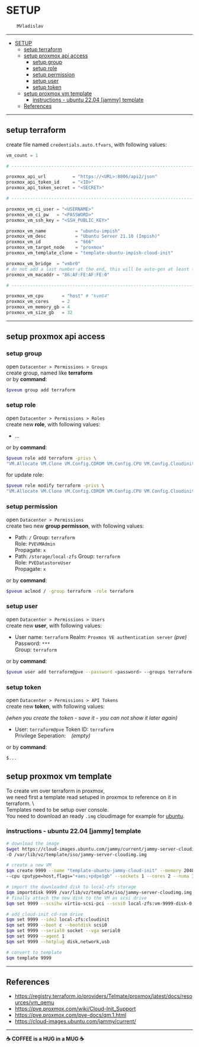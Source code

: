 # SETUP

```sh
    MVladislav
```

---

- [SETUP](#setup)
  - [setup terraform](#setup-terraform)
  - [setup proxmox api access](#setup-proxmox-api-access)
    - [setup group](#setup-group)
    - [setup role](#setup-role)
    - [setup permission](#setup-permission)
    - [setup user](#setup-user)
    - [setup token](#setup-token)
  - [setup proxmox vm template](#setup-proxmox-vm-template)
    - [instructions - ubuntu 22.04 [jammy] template](#instructions---ubuntu-2204-jammy-template)
  - [References](#references)

---

## setup terraform

create file named `credentials.auto.tfvars`, with following values:

```tf
vm_count = 1

# ------------------------------------------------------------------------------

proxmox_api_url          = "https://<URL>:8006/api2/json"
proxmox_api_token_id     = "<ID>"
proxmox_api_token_secret = "<SECRET>"

# ------------------------------------------------------------------------------

proxmox_vm_ci_user = "<USERNAME>"
proxmox_vm_ci_pw   = "<PASSWORD>"
proxmox_vm_ssh_key = "<SSH_PUBLIC_KEY>"

proxmox_vm_name           = "ubuntu-impish"
proxmox_vm_desc           = "Ubuntu Server 21.10 (Impish)"
proxmox_vm_id             = "666"
proxmox_vm_target_node    = "proxmox"
proxmox_vm_template_clone = "template-ubuntu-impish-cloud-init"

proxmox_vm_bridge  = "vmbr0"
# do not add a last number at the end, this will be auto-gen at least for 9 vm's
proxmox_vm_macaddr = "86:AF:FE:AF:FE:0"

# ------------------------------------------------------------------------------

proxmox_vm_cpu       = "host" # "kvm64"
proxmox_vm_cores     = 2
proxmox_vm_memory_gb = 4
proxmox_vm_size_gb   = 32
```

---

## setup proxmox api access

### setup group

open `Datacenter > Permissions > Groups` \
create group, named like **terraform** \
or by **command**:

```sh
$pveum group add terraform
```

### setup role

open `Datacenter > Permissions > Roles` \
create new **role**, with following values:

- ...

or by **command**:

```sh
$pveum role add terraform -privs \
"VM.Allocate VM.Clone VM.Config.CDROM VM.Config.CPU VM.Config.Cloudinit VM.Config.Disk VM.Config.HWType VM.Config.Memory VM.Config.Network VM.Config.Options VM.Monitor VM.Audit VM.PowerMgmt Datastore.AllocateSpace Datastore.Audit Sys.Audit"
```

for update role:

```sh
$pveum role modify terraform -privs \
"VM.Allocate VM.Clone VM.Config.CDROM VM.Config.CPU VM.Config.Cloudinit VM.Config.Disk VM.Config.HWType VM.Config.Memory VM.Config.Network VM.Config.Options VM.Monitor VM.Audit VM.PowerMgmt Datastore.AllocateSpace Datastore.Audit Sys.Audit"
```

### setup permission

open `Datacenter > Permissions` \
create two new **group permisson**, with following values:

- Path: `/`
  Group: `terraform`  
  Role: `PVEVMAdmin`  
  Propagate: `x`
- Path: `/storage/local-zfs`
  Group: `terraform`  
  Role: `PVEDatastoreUser`  
  Propagate: `x`

or by **command**:

```sh
$pveum aclmod / -group terraform -role terraform
```

### setup user

open `Datacenter > Permissions > Users` \
create new **user**, with following values:

- User name: `terraform`
  Realm: `Proxmox VE authentication server` _(pve)_  
  Password: `***`  
  Group: `terraform`

or by **command**:

```sh
$pveum user add terraform@pve --password <password> --groups terraform
```

### setup token

open `Datacenter > Permissions > API Tokens` \
create new **token**, with following values:

_(when you create the token - save it - you can not show it later again)_

- User: `terraform@pve`
  Token ID: `terraform`  
  Privilege Seperation: ` ` _(empty)_

or by **command**:

```sh
$...
```

## setup proxmox vm template

To create vm over terraform in proxmox, \
we need first a template read setuped in proxmox to reference on it in terraform. \  
Templates need to be setup over console. \
You need to download an ready `.img` cloudimage for example for [ubuntu](https://cloud-images.ubuntu.com).

### instructions - ubuntu 22.04 [jammy] template

```sh
# download the image
$wget https://cloud-images.ubuntu.com/jammy/current/jammy-server-cloudimg-amd64-disk-kvm.img \
-O /var/lib/vz/template/iso/jammy-server-cloudimg.img

# create a new VM
$qm create 9999 --name "template-ubuntu-jammy-cloud-init" --memory 2048 --net0 virtio,bridge=vmbr0 \
--cpu cputype=host,flags="+aes;+pdpe1gb" --sockets 1 --cores 2 --numa 1

# import the downloaded disk to local-zfs storage
$qm importdisk 9999 /var/lib/vz/template/iso/jammy-server-cloudimg.img local-zfs
# finally attach the new disk to the VM as scsi drive
$qm set 9999 --scsihw virtio-scsi-pci --scsi0 local-zfs:vm-9999-disk-0,ssd=1,discard=on

# add cloud-init cd-rom drive
$qm set 9999 --ide2 local-zfs:cloudinit
$qm set 9999 --boot c --bootdisk scsi0
$qm set 9999 --serial0 socket --vga serial0
$qm set 9999 --agent 1
$qm set 9999 --hotplug disk,network,usb

# convert to template
$qm template 9999
```

---

## References

- <https://registry.terraform.io/providers/Telmate/proxmox/latest/docs/resources/vm_qemu>
- <https://pve.proxmox.com/wiki/Cloud-Init_Support>
- <https://pve.proxmox.com/pve-docs/qm.1.html>
- <https://cloud-images.ubuntu.com/jammy/current/>

---

**☕ COFFEE is a HUG in a MUG ☕**
